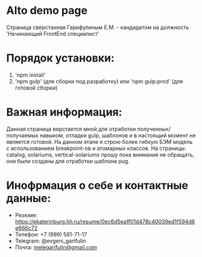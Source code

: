 # Alto demo page
Страница сверстанная Гарифулиным Е.М. - кандидатом на должность 'Начинающий FrontEnd специалист'

Порядок установки:
========================
1.	 'npm install'
2.	 'npm gulp' (для сборки под разработку) или 'npm gulp:prod' (для готовой сборки)

Важная информация:
========================
Данная страница верстается мной для отработки полученных/получаемых навыком, отладки gulp, шаблонов и в настоящий момент не является готовой. На данном этапе я строю более гибкую БЭМ модель с использованием breakpoint-ов и атомарных классов. На страницы: catalog, solariums, vertical-solariums прошу пока внимания не обращать, они были созданы для отработки шаблона pug.

Инофрмация о себе и контактные данные:
========================
* Резюме: https://ekaterinburg.hh.ru/resume/0ec6d5eaff01d478c40039ed1f594d6e666c72
* Телефон: +7 (999) 561-71-17
* Telegram: @evgeni_garifulin
* Почта: melegarifulin@gmail.com
